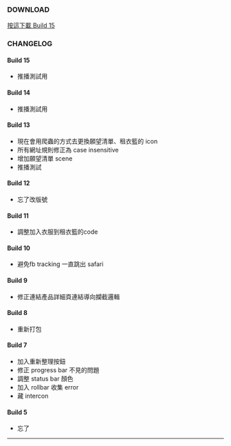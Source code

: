 ### DOWNLOAD
<a href='itms-services://?action=download-manifest&url=https://kamigami.e39a562r.tw/public/amaze/15/manifest.plist'> 按這下載 Build 15 </a>

### CHANGELOG

#### Build 15
- 推播測試用

#### Build 14
- 推播測試用

#### Build 13
- 現在會用爬蟲的方式去更換願望清單、租衣籃的 icon
- 所有網址規則修正為 case insensitive
- 增加願望清單 scene
- 推播測試

#### Build 12
- 忘了改版號

#### Build 11
- 調整加入衣服到租衣籃的code

#### Build 10
- 避免fb tracking 一直跳出 safari

#### Build 9
- 修正連結產品詳細頁連結導向攔截邏輯

#### Build 8
- 重新打包

#### Build 7
- 加入重新整理按鈕
- 修正 progress bar 不見的問題
- 調整 status bar 顏色
- 加入 rollbar 收集 error
- 藏 intercon

#### Build 5
- 忘了

---
